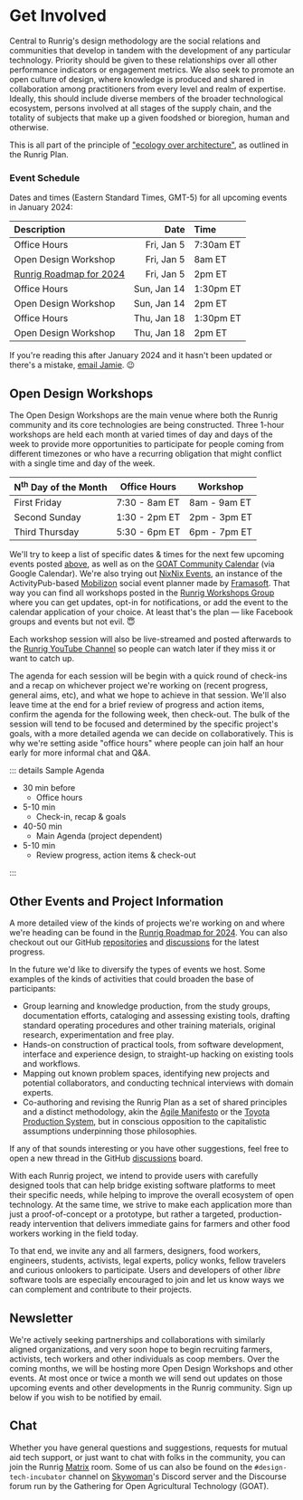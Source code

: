 # Get Involved
Central to Runrig's design methodology are the social relations and communities
that develop in tandem with the development of any particular technology.
Priority should be given to these relationships over all other performance
indicators or engagement metrics. We also seek to promote an open culture of
design, where knowledge is produced and shared in collaboration among
practitioners from every level and realm of expertise. Ideally, this should
include diverse members of the broader technological ecosystem, persons involved
at all stages of the supply chain, and the totality of subjects that make up a
given foodshed or bioregion, human and otherwise.

This is all part of the principle of ["ecology over architecture"], as outlined
in the Runrig Plan.

["ecology over architecture"]: ./overview.html#ecology-over-architecture

### Event Schedule
Dates and times (Eastern Standard Times, GMT-5) for all upcoming events in
January 2024:

| Description               | Date        | Time      |
| :------------------------ | ----------: | :-------- |
| Office Hours              | Fri, Jan 5  | 7:30am ET |
| Open Design Workshop      | Fri, Jan 5  | 8am ET    |
| [Runrig Roadmap for 2024] | Fri, Jan 5  | 2pm ET    |
| Office Hours              | Sun, Jan 14 | 1:30pm ET |
| Open Design Workshop      | Sun, Jan 14 | 2pm ET    |
| Office Hours              | Thu, Jan 18 | 1:30pm ET |
| Open Design Workshop      | Thu, Jan 18 | 2pm ET    |

<!--
  TODO: Update this programmatically by updating RRCalendar.vue and the ICS
  calendar event files in /public/cal/**/*.ics.
-->

If you're reading this after January 2024 and it hasn't been updated or there's a mistake, [email Jamie]. 😉

[Runrig Roadmap for 2024]: ./roadmap-2024
[email Jamie]: mailto:jamie@jgaehring.com

## Open Design Workshops
The Open Design Workshops are the main venue where both the Runrig community and
its core technologies are being constructed. Three 1-hour workshops are held
each month at varied times of day and days of the week to provide more
opportunities to participate for people coming from different timezones or who
have a recurring obligation that might conflict with a single time and day of
the week.

| N<sup>th</sup> Day of the Month | Office Hours  | Workshop     |
| :------------------------------ | ------------- | ------------ |
| First Friday                    | 7:30 - 8am ET | 8am - 9am ET |
| Second Sunday                   | 1:30 - 2pm ET | 2pm - 3pm ET |
| Third Thursday                  | 5:30 - 6pm ET | 6pm - 7pm ET |

We'll try to keep a list of specific dates & times for the next few upcoming
events posted [above](#event-schedule), as well as on the [GOAT Community
Calendar] (via Google Calendar). We're also trying out [NixNix Events], an
instance of the ActivityPub-based [Mobilizon] social event planner made by
[Framasoft]. That way you can find all workshops posted in the [Runrig
Workshops Group] where you can get updates, opt-in for notifications, or add the
event to the calendar application of your choice. At least that's the plan — like Facebook groups and events but not evil. 😇

Each workshop session will also be live-streamed and posted afterwards to the
[Runrig YouTube Channel] so people can watch later if they miss it or want to
catch up.

The agenda for each session will be begin with a quick round of check-ins and a
recap on whichever project we're working on (recent progress, general aims,
etc), and what we hope to achieve in that session. We'll also leave time at the
end for a brief review of progress and action items, confirm the agenda for the
following week, then check-out. The bulk of the session will tend to be focused
and determined by the specific project's goals, with a more detailed agenda we
can decide on collaboratively. This is why we're setting aside "office hours"
where people can join half an hour early for more informal chat and Q&A.

::: details Sample Agenda

- 30 min before
  - Office hours
- 5-10 min
  - Check-in, recap & goals
- 40-50 min
  - Main Agenda (project dependent)
- 5-10 min
  - Review progress, action items & check-out

:::

[GOAT Community Calendar]: https://goatech.org/calendar/
[NixNix Events]: https://events.nixnet.services/
[Mobilizon]: https://joinmobilizon.org/
[Framasoft]: https://framasoft.org/
[Runrig Workshops Group]: https://events.nixnet.services/@runrig_workshops
[Runrig YouTube Channel]: http://www.youtube.com/@RunrigCoop

## Other Events and Project Information
A more detailed view of the kinds of projects we're working on and where we're
heading can be found in the [Runrig Roadmap for 2024]. You can also checkout out
our GitHub [repositories] and [discussions] for the latest progress.

In the future we'd like to diversify the types of events we host. Some examples of the kinds of activities that could broaden the base of participants:

- Group learning and knowledge production, from the study groups, documentation
  efforts, cataloging and assessing existing tools, drafting standard operating
  procedures and other training materials, original research, experimentation
  and free play.
- Hands-on construction of practical tools, from software development, interface
  and experience design, to straight-up hacking on existing tools and workflows.
- Mapping out known problem spaces, identifying new projects and potential
  collaborators, and conducting technical interviews with domain experts.
- Co-authoring and revising the Runrig Plan as a set of shared principles and a
  distinct methodology, akin the [Agile Manifesto] or the [Toyota Production
  System], but in conscious opposition to the capitalistic assumptions
  underpinning those philosophies.

If any of that sounds interesting or you have other suggestions, feel free to
open a new thread in the GitHub [discussions] board.

With each Runrig project, we intend to provide users with carefully designed
tools that can help bridge existing software platforms to meet their specific
needs, while helping to improve the overall ecosystem of open technology. At the
same time, we strive to make each application more than just a proof-of-concept
or a prototype, but rather a targeted, production-ready intervention that
delivers immediate gains for farmers and other food workers working in the field
today.

To that end, we invite any and all farmers, designers, food workers, engineers,
students, activists, legal experts, policy wonks, fellow travelers and curious
onlookers to participate. Users and developers of other _libre_ software tools
are especially encouraged to join and let us know ways we can complement and
contribute to their projects.

[repositories]: https://github.com/runrig-coop
[discussions]: https://github.com/orgs/runrig-coop/discussions
[Agile Manifesto]: https://agilemanifesto.org/
[Toyota Production System]:
    https://global.toyota/en/company/vision-and-philosophy/production-system/

## Newsletter
We're actively seeking partnerships and collaborations with similarly aligned
organizations, and very soon hope to begin recruiting farmers, activists, tech
workers and other individuals as coop members. Over the coming months, we will
be hosting more Open Design Workshops and other events. At most once or twice a
month we will send out updates on those upcoming events and other developments
in the Runrig community. Sign up below if you wish to be notified by email.

<RRNewsletterForm/>

## Chat
Whether you have general questions and suggestions, requests for mutual aid tech
support, or just want to chat with folks in the community, you can join the
Runrig [Matrix] room. Some of us can also be found on the
`#design-tech-incubator` channel on [Skywoman]'s Discord server and the
Discourse forum run by the Gathering for Open Agricultural Technology (GOAT).

<script setup>
  import RRButtonGroupChat from './.vitepress/theme/RRButtonGroupChat.vue';
</script>

<RRButtonGroupChat/>

[Matrix]: https://matrix.org/
[Skywoman]: https://skywoman.community
